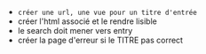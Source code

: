 - `créer une url, une vue pour un titre d'entrée`
- créer l'html associé et le rendre lisible
- le search doit mener vers entry
- créer la page d'erreur si le TITRE pas correct